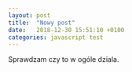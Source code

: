 ```yaml
---
layout: post
title:  "Nowy post"
date:   2018-12-30 15:51:10 +0100
categories: javascript test
---
```


Sprawdzam czy to w ogóle dziala.
